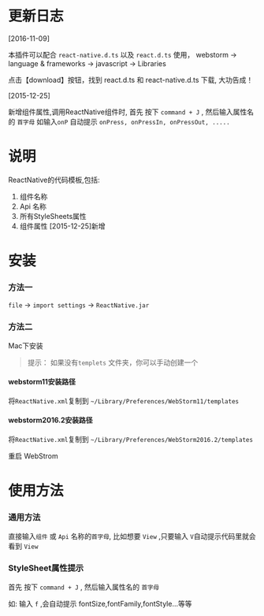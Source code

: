 # 更新日志

[2016-11-09]

本插件可以配合 `react-native.d.ts` 以及 `react.d.ts` 使用，
webstorm -> language & frameworks -> javascript -> Libraries 

点击【download】按钮，找到 react.d.ts 和 react-native.d.ts 下载, 大功告成！

[2015-12-25]

新增组件属性,调用ReactNative组件时, 首先 按下 `command + J` , 然后输入属性名的 `首字母` 如输入`onP` 自动提示 `onPress, onPressIn, onPressOut, .....`

# 说明
ReactNative的代码模板,包括:

1. 组件名称
2. Api 名称
3. 所有StyleSheets属性
4. 组件属性 [2015-12-25]新增

# 安装

### 方法一

`file` -> `import settings` -> `ReactNative.jar`

### 方法二

Mac下安装

> 提示： 如果没有`templets` 文件夹，你可以手动创建一个

#### webstorm11安装路径
将`ReactNative.xml`复制到 `~/Library/Preferences/WebStorm11/templates`

#### webstorm2016.2安装路径
将`ReactNative.xml`复制到 `~/Library/Preferences/WebStorm2016.2/templates`

重启 WebStrom

# 使用方法
### 通用方法
直接输入`组件` 或 `Api` 名称的`首字母`, 比如想要 `View` ,只要输入 `V`自动提示代码里就会看到 `View`

### StyleSheet属性提示

首先 按下 `command + J` , 然后输入属性名的 `首字母`

如: 输入 `f` ,会自动提示 fontSize,fontFamily,fontStyle...等等
